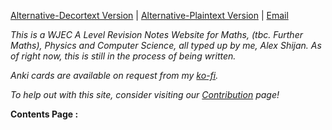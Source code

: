 [Alternative-Decortext Version](https://notes.shijan.co.uk) | [Alternative-Plaintext Version](https://github.com/alexgshijan/rev_notes/tree/main/Revision%20Notes) | [Email](mailto:alex@shijan.co.uk)

*This is a WJEC A Level Revision Notes Website for Maths, (tbc. Further Maths), Physics and Computer Science, all typed up by me, Alex Shijan. As of right now, this is still in the process of being written.* 

*Anki cards are available on request from my [ko-fi](https://ko-fi.com/c/ca30d02b84).*

*To help out with this site, consider visiting our [Contribution](https://donate.shijan.co.uk) page!*

**Contents Page :** 
```folder-index-content
```

